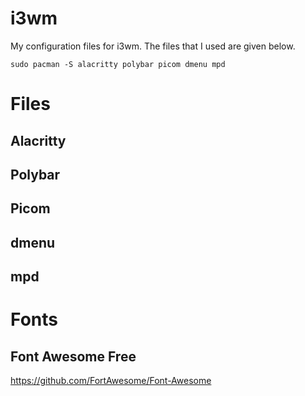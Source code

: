 # i3wm



My configuration files for i3wm.
The files that I used are given below.

```` shell
sudo pacman -S alacritty polybar picom dmenu mpd
```` 

# Files

## Alacritty

## Polybar

## Picom

## dmenu

## mpd

# Fonts

## Font Awesome Free
https://github.com/FortAwesome/Font-Awesome
